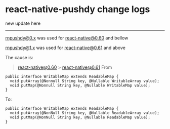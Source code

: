 # react-native-pushdy change logs


new update here

----------
rnpushdy@0.x was used for react-native@0.60 and bellow

rnpushdy@1.x was used for react-native@0.61 and above

The cause is:
> react-native@0.60 > react-native@0.61
From
```
public interface WritableMap extends ReadableMap {
  void putArray(@Nonnull String key, @Nullable WritableArray value);
  void putMap(@Nonnull String key, @Nullable WritableMap value);
}
```
To:
```
public interface WritableMap extends ReadableMap {
  void putArray(@NonNull String key, @Nullable ReadableArray value);
  void putMap(@NonNull String key, @Nullable ReadableMap value);
}
```